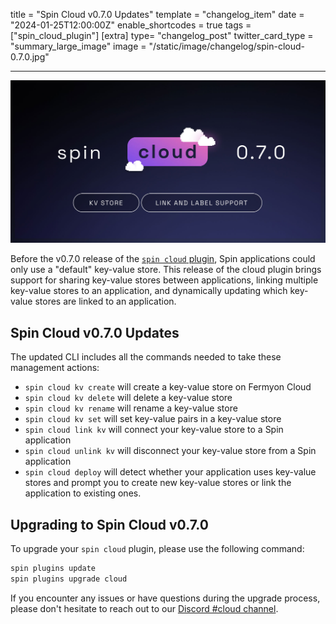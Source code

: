 title = "Spin Cloud v0.7.0 Updates"
template = "changelog_item"
date = "2024-01-25T12:00:00Z"
enable_shortcodes = true
tags = ["spin_cloud_plugin"]
[extra]
type= "changelog_post"
twitter_card_type = "summary_large_image" 
image = "/static/image/changelog/spin-cloud-0.7.0.jpg"

---

<img src="/static/image/changelog/spin-cloud-0.7.0.jpg" alt="Spin Cloud 0.7.0 changelog">

Before the v0.7.0 release of the [`spin cloud` plugin](https://github.com/fermyon/cloud-plugin), Spin applications could only use a "default" key-value store. This release of the cloud plugin brings support for sharing key-value stores between applications, linking multiple key-value stores to an application, and dynamically updating which key-value stores are linked to an application.

<!-- break -->

## Spin Cloud v0.7.0 Updates

The updated CLI includes all the commands needed to take these management actions:

- `spin cloud kv create` will create a key-value store on Fermyon Cloud
- `spin cloud kv delete` will delete a key-value store
- `spin cloud kv rename` will rename a key-value store
- `spin cloud kv set` will set key-value pairs in a key-value store
- `spin cloud link kv` will connect your key-value store to a Spin application
- `spin cloud unlink kv` will disconnect your key-value store from a Spin application
- `spin cloud deploy` will detect whether your application uses key-value stores and prompt you to create new key-value stores or link the application to existing ones.

## Upgrading to Spin Cloud v0.7.0

To upgrade your `spin cloud` plugin, please use the following command:

```bash
spin plugins update
spin plugins upgrade cloud
```

If you encounter any issues or have questions during the upgrade process, please don't hesitate to reach out to our [Discord #cloud channel](https://www.fermyon.com/discord).
